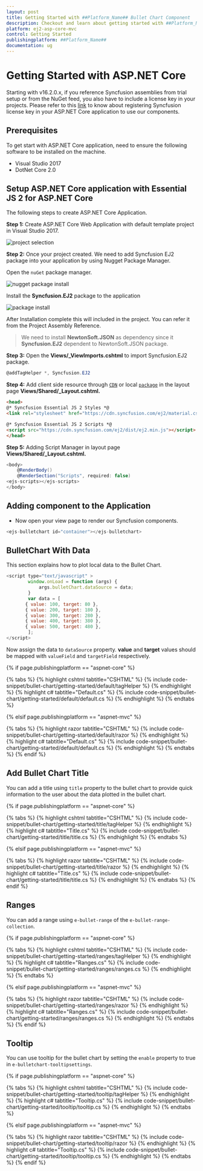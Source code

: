 ```yaml
---
layout: post
title: Getting Started with ##Platform_Name## Bullet Chart Component
description: Checkout and learn about getting started with ##Platform_Name## Bullet Chart component of Syncfusion, and more details.
platform: ej2-asp-core-mvc
control: Getting Started
publishingplatform: ##Platform_Name##
documentation: ug
---
```



# Getting Started with ASP.NET Core

Starting with v16.2.0.x, if you reference Syncfusion assemblies from trial setup or from the NuGet feed, you also have to include a license key in your projects. Please refer to this [link](https://help.syncfusion.com/common/essential-studio/licensing/license-key) to know about registering Syncfusion license key in your ASP.NET Core application to use our components.

## Prerequisites

To get start with ASP.NET Core application, need to ensure the following software to be installed on the machine.
* Visual Studio 2017
* DotNet Core 2.0

## Setup ASP.NET Core application with Essential JS 2 for ASP.NET Core

The following steps to create ASP.NET Core Application.

**Step 1:** Create ASP.NET Core Web Application with default template project in Visual Studio 2017.

![project selection](./images/default-template.png)

**Step 2:** Once your project created. We need to add Syncfusion EJ2 package into your application by using Nugget Package Manager.

Open the `nuGet` package manager.

![nugget package install](./images/solution-explorer-core.png)

Install the **Syncfusion.EJ2** package to the application

![package install](./images/nuget-demo.png)

After Installation complete this will included in the project. You can refer it from the Project Assembly Reference.

> We need to install **NewtonSoft.JSON** as dependency since it **Syncfusion.EJ2** dependent to NewtonSoft.JSON package.

**Step 3:** Open the **Views/_ViewImports.cshtml** to import Syncfusion.EJ2 package.

```cs
@addTagHelper *, Syncfusion.EJ2
```

**Step 4:** Add client side resource through [`CDN`](http://ej2.syncfusion.com/15.4.23/documentation/base/deployment.html?lang=typescript#cdn) or local [`package`](https://www.npmjs.com/package/@syncfusion/ej2) in the layout page **Views/Shared/_Layout.cshtml.**

```html
<head>
@* Syncfusion Essential JS 2 Styles *@
<link rel="stylesheet" href="https://cdn.syncfusion.com/ej2/material.css" />

@* Syncfusion Essential JS 2 Scripts *@
<script src="https://cdn.syncfusion.com/ej2/dist/ej2.min.js"></script>
</head>
```

**Step 5:** Adding Script Manager in layout page **Views/Shared/_Layout.cshtml.**

```cs
<body>
    @RenderBody()
    @RenderSection("Scripts", required: false)
<ejs-scripts></ejs-scripts>
</body>
```

## Adding component to the Application

* Now open your view page to render our Syncfusion components.

```cs
<ejs-bulletchart id="container"></ejs-bulletchart>
```

## BulletChart With Data

This section explains how to plot local data to the Bullet Chart.

```javascript
<script type="text/javascript" >
        window.onLoad = function (args) {
            args.bulletChart.dataSource = data;
        }
        var data = [
       { value: 100, target: 80 },
       { value: 200, target: 180 },
       { value: 300, target: 280 },
       { value: 400, target: 380 },
       { value: 500, target: 480 },
        ];
</script>
```

Now assign the data to `dataSource` property. **value** and **target** values should be mapped with `valueField` and `targetField` respectively.

{% if page.publishingplatform == "aspnet-core" %}

{% tabs %}
{% highlight cshtml tabtitle="CSHTML" %}
{% include code-snippet/bullet-chart/getting-started/default/tagHelper %}
{% endhighlight %}
{% highlight c# tabtitle="Default.cs" %}
{% include code-snippet/bullet-chart/getting-started/default/default.cs %}
{% endhighlight %}
{% endtabs %}

{% elsif page.publishingplatform == "aspnet-mvc" %}

{% tabs %}
{% highlight razor tabtitle="CSHTML" %}
{% include code-snippet/bullet-chart/getting-started/default/razor %}
{% endhighlight %}
{% highlight c# tabtitle="Default.cs" %}
{% include code-snippet/bullet-chart/getting-started/default/default.cs %}
{% endhighlight %}
{% endtabs %}
{% endif %}



## Add Bullet Chart Title

You can add a title using `title` property to the bullet chart to provide quick
information to the user about the data plotted in the bullet chart.

{% if page.publishingplatform == "aspnet-core" %}

{% tabs %}
{% highlight cshtml tabtitle="CSHTML" %}
{% include code-snippet/bullet-chart/getting-started/title/tagHelper %}
{% endhighlight %}
{% highlight c# tabtitle="Title.cs" %}
{% include code-snippet/bullet-chart/getting-started/title/title.cs %}
{% endhighlight %}
{% endtabs %}

{% elsif page.publishingplatform == "aspnet-mvc" %}

{% tabs %}
{% highlight razor tabtitle="CSHTML" %}
{% include code-snippet/bullet-chart/getting-started/title/razor %}
{% endhighlight %}
{% highlight c# tabtitle="Title.cs" %}
{% include code-snippet/bullet-chart/getting-started/title/title.cs %}
{% endhighlight %}
{% endtabs %}
{% endif %}



## Ranges

You can add a range using `e-bullet-range` of the `e-bullet-range-collection`.

{% if page.publishingplatform == "aspnet-core" %}

{% tabs %}
{% highlight cshtml tabtitle="CSHTML" %}
{% include code-snippet/bullet-chart/getting-started/ranges/tagHelper %}
{% endhighlight %}
{% highlight c# tabtitle="Ranges.cs" %}
{% include code-snippet/bullet-chart/getting-started/ranges/ranges.cs %}
{% endhighlight %}
{% endtabs %}

{% elsif page.publishingplatform == "aspnet-mvc" %}

{% tabs %}
{% highlight razor tabtitle="CSHTML" %}
{% include code-snippet/bullet-chart/getting-started/ranges/razor %}
{% endhighlight %}
{% highlight c# tabtitle="Ranges.cs" %}
{% include code-snippet/bullet-chart/getting-started/ranges/ranges.cs %}
{% endhighlight %}
{% endtabs %}
{% endif %}



## Tooltip

You can use tooltip for the bullet chart by setting the `enable` property to true in `e-bulletchart-tooltipsettings`.

{% if page.publishingplatform == "aspnet-core" %}

{% tabs %}
{% highlight cshtml tabtitle="CSHTML" %}
{% include code-snippet/bullet-chart/getting-started/tooltip/tagHelper %}
{% endhighlight %}
{% highlight c# tabtitle="Tooltip.cs" %}
{% include code-snippet/bullet-chart/getting-started/tooltip/tooltip.cs %}
{% endhighlight %}
{% endtabs %}

{% elsif page.publishingplatform == "aspnet-mvc" %}

{% tabs %}
{% highlight razor tabtitle="CSHTML" %}
{% include code-snippet/bullet-chart/getting-started/tooltip/razor %}
{% endhighlight %}
{% highlight c# tabtitle="Tooltip.cs" %}
{% include code-snippet/bullet-chart/getting-started/tooltip/tooltip.cs %}
{% endhighlight %}
{% endtabs %}
{% endif %}

